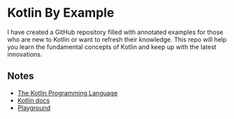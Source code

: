 # Kotlin By Example

I have created a GitHub repository filled with annotated examples for those who are new to Kotlin or want to refresh their knowledge. This repo will help you learn the fundamental concepts of Kotlin and keep up with the latest innovations.

## Notes

- [The Kotlin Programming Language](https://github.com/JetBrains/kotlin)
- [Kotlin docs](https://kotlinlang.org/docs/home.html)
- [Playground](https://play.kotlinlang.org/)
